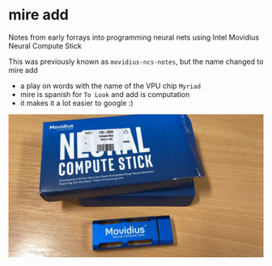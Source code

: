 # mire add
Notes from early forrays into programming neural nets using Intel Movidius Neural Compute Stick

This was previously known as `movidius-ncs-notes`, but the name changed to mire add

* a play on words with the name of the VPU chip `Myriad`
* mire is spanish for `To Look` and add is computation
* it makes it a lot easier to google :)

![Out of it's box](images/NCS-unboxed.jpeg)
